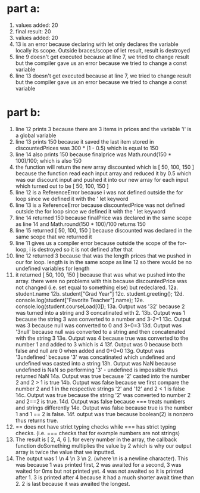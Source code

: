# part a:
1. values added:  20
2. final result:  20
3. values added:  20
4. 13 is an error because declaring with let only declares the variable locally its scope. Outside braces/scope of let result, result is destroyed
5. line 9 doesn't get executed because at line 7, we tried to change result but the compiler gave us an error because we tried to change a const variable
6. line 13 doesn't get executed because at line 7, we tried to change result but the compiler gave us an error because we tried to change a const variable
# part b:
1. line 12 prints 3 because there are 3 items in prices and the variable 'i' is a global variable
2. line 13 prints 150 because it saved the last item stored in discountedPrices was 300 * (1 - 0.5) which is equal to 150
3. line 14 also prints 150 because finalprice was Math.round(150 * 100)/100; which is also 150
4. the function will return the new array discounted which is [ 50, 100, 150 ] because the function read each input array and reduced it by 0.5 which was our discount input and pushed it into our new array for each input which turned out to be [ 50, 100, 150 ]
5. line 12 is a ReferenceError because i was not defined outside the for loop since we defined it with the '
let keyword
6. line 13 is a ReferenceError because discountedPrice was not defined outside the for loop since we defined it with the '
let keyword
7. line 14 returned 150 because finalPrice was declared in the same scope as line 14 and Math.round(150 * 100)/100 returns 150
8. line 15 returned [ 50, 100, 150 ] because discounted was declared in the same scope that we returned it
9. line 11 gives us a compiler error because outside the scope of the for-loop, i is destroyed so it is not defined after that
10. line 12 returned 3 because that was the length prices that we pushed in our for loop. length is in the same scope as line 12 so there would be no undefined variables for length
11. it returned [ 50, 100, 150 ] because that was what we pushed into the array. there were no problems with this because discountedPrice was not changed (i.e. set equal to something else) but redeclared.
12a. student.name
12b. student["Grad Year"]
12c. student.greeting();
12d. console.log(student["Favorite Teacher"].name);
12e. console.log(student.courseLoad[0]);
13a. Output was '32' because 2 was turned into a string and 3 concatinated with 2. 
13b. Output was 1 because the string 3 was converted to a number and 3-2=1
13c. Output was 3 because null was converted to 0 and 3+0=3
13d. Output was '3null' because null was converted to a string and then concatenated with the string 3 
13e. Output was 4 because true was converted to the number 1 and added to 3 which is 4
13f. Output was 0 because both false and null are 0 when added and 0+0=0
13g. Output was '3undefined' because '3' was concatinated which undefined and undefined was casted into a string
13h. Output was NaN because undefined is NaN so performing '3' - undefined is impossible thus returned NaN
14a. Output was true because '2' casted into the number 2 and 2 > 1 is true
14b. Output was false because we first compare the number 2 and 1 in the respective strings '2' and '12' and 2 < 1 is false
14c. Output was true because the string '2' was converted to number 2 and 2==2 is true.
14d. Output was false because === treats numbers and strings differently
14e. Output was false because true is the number 1 and 1 == 2 is false.
14f. output was true because boolean(2) is nonzero thus returns true.
15. == does not have strict typing checks while === has strict typing checks. (i.e. === checks that for example numbers are not strings)
17. The result is [ 2, 4, 6 ]. for every number in the array, the callback function doSomething multiplies the value by 2 which is why our output array is twice the value that we inputted.
19. The output was 1 \n 4 \n 3 \n 2. (where \n is a newline character). This was because 1 was printed first, 2 was awaited for a second, 3 was waited for 0ms but not printed yet. 4 was not awaited so it is printed after 1. 3 is printed after 4 because it had a much shorter await time than 2. 2 is last because it was awaited the longest.
